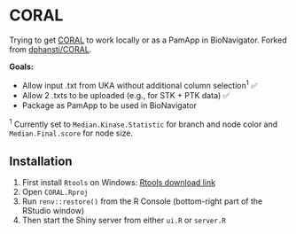 # CORAL

Trying to get [CORAL](http://phanstiel-lab.med.unc.edu/CORAL/) to work locally or as a PamApp in BioNavigator.
Forked from [dphansti/CORAL](https://github.com/dphansti/CORAL).

**Goals:**

- Allow input .txt from UKA without additional column selection<sup>1</sup> ✅
- Allow 2 .txts to be uploaded (e.g., for STK + PTK data) ✅
- Package as PamApp to be used in BioNavigator

<sup>1</sup> Currently set to `Median.Kinase.Statistic` for branch and node color and `Median.Final.score` for node size.

## Installation

1. First install `Rtools` on Windows: [Rtools download link](https://cran.r-project.org/bin/windows/Rtools/)
2. Open `CORAL.Rproj`
3. Run `renv::restore()` from the R Console (bottom-right part of the RStudio window)
4. Then start the Shiny server from either `ui.R` or `server.R`
